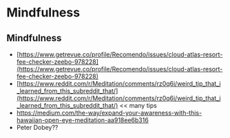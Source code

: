 # Mindfulness

##  Mindfulness
* [https://www.getrevue.co/profile/Recomendo/issues/cloud-atlas-resort-fee-checker-zeebo-978228](https://www.getrevue.co/profile/Recomendo/issues/cloud-atlas-resort-fee-checker-zeebo-978228)
* [https://www.reddit.com/r/Meditation/comments/rz0q6i/weird_tip_that_i_learned_from_this_subreddit_that/](https://www.reddit.com/r/Meditation/comments/rz0q6i/weird_tip_that_i_learned_from_this_subreddit_that/) << many tips
* https://medium.com/the-way/expand-your-awareness-with-this-hawaiian-open-eye-meditation-aa918ee6b316
* Peter Dobey??



